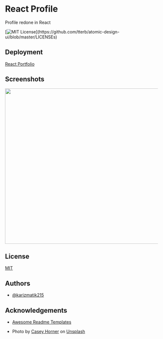 # React Profile

Profile redone in React

[![MIT License](https://img.shields.io/apm/l/atomic-design-ui.svg?)](https://github.com/tterb/atomic-design-ui/blob/master/LICENSEs)

## Deployment

[React Portfolio](https://karizmatik215.github.io/20-React-Portfolio/)

## Screenshots

<img src="./src/images/resume-website.png" width="512">

## License

[MIT](https://choosealicense.com/licenses/mit/)

## Authors

- [@karizmatik215](https://www.github.com/karizmatik215)

## Acknowledgements

- [Awesome Readme Templates](https://awesomeopensource.com/project/elangosundar/awesome-README-templates)

- Photo by <a href="https://unsplash.com/@mischievous_penguins?utm_source=unsplash&utm_medium=referral&utm_content=creditCopyText">Casey Horner</a> on <a href="https://unsplash.com/@mischievous_penguins?utm_source=unsplash&utm_medium=referral&utm_content=creditCopyText">Unsplash</a>

